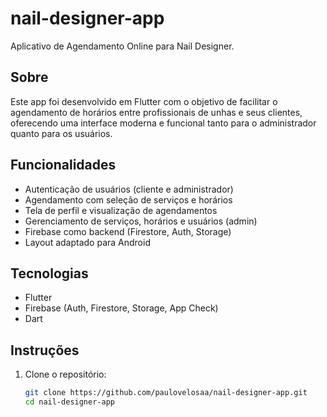 # nail-designer-app

Aplicativo de Agendamento Online para Nail Designer.

## Sobre

Este app foi desenvolvido em Flutter com o objetivo de facilitar o agendamento de horários entre profissionais de unhas e seus clientes, oferecendo uma interface moderna e funcional tanto para o administrador quanto para os usuários.

## Funcionalidades

- Autenticação de usuários (cliente e administrador)
- Agendamento com seleção de serviços e horários
- Tela de perfil e visualização de agendamentos
- Gerenciamento de serviços, horários e usuários (admin)
- Firebase como backend (Firestore, Auth, Storage)
- Layout adaptado para Android

## Tecnologias

- Flutter
- Firebase (Auth, Firestore, Storage, App Check)
- Dart

## Instruções

1. Clone o repositório:
   ```bash
   git clone https://github.com/paulovelosaa/nail-designer-app.git
   cd nail-designer-app
